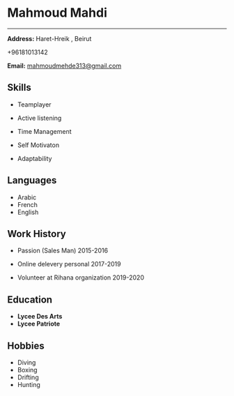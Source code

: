 # Mahmoud Mahdi
---

**Address:** Haret-Hreik , Beirut

 +96181013142

**Email:** mahmoudmehde313@gmail.com

## Skills 
* Teamplayer

* Active listening

* Time Management

* Self Motivaton

* Adaptability

## Languages
* Arabic
* French 
* English 



## Work History 

* Passion (Sales Man) 2015-2016

* Online delevery personal 2017-2019

* Volunteer at Rihana organization 2019-2020

## Education 
 * **Lycee Des Arts**
 * **Lycee Patriote**
  
## Hobbies
* Diving 
* Boxing 
* Drifting
* Hunting
